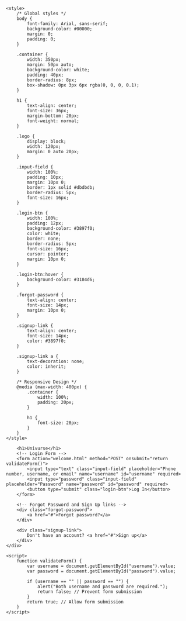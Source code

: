 
    <style>
        /* Global styles */
        body {
            font-family: Arial, sans-serif;
            background-color: #00000;
            margin: 0;
            padding: 0;
        }

        .container {
            width: 350px;
            margin: 50px auto;
            background-color: white;
            padding: 40px;
            border-radius: 8px;
            box-shadow: 0px 3px 6px rgba(0, 0, 0, 0.1);
        }

        h1 {
            text-align: center;
            font-size: 36px;
            margin-bottom: 20px;
            font-weight: normal;
        }

        .logo {
            display: block;
            width: 120px;
            margin: 0 auto 20px;
        }

        .input-field {
            width: 100%;
            padding: 10px;
            margin: 10px 0;
            border: 1px solid #dbdbdb;
            border-radius: 5px;
            font-size: 16px;
        }

        .login-btn {
            width: 100%;
            padding: 12px;
            background-color: #3897f0;
            color: white;
            border: none;
            border-radius: 5px;
            font-size: 16px;
            cursor: pointer;
            margin: 10px 0;
        }

        .login-btn:hover {
            background-color: #3184d6;
        }

        .forgot-password {
            text-align: center;
            font-size: 14px;
            margin: 10px 0;
        }

        .signup-link {
            text-align: center;
            font-size: 14px;
            color: #3897f0;
        }

        .signup-link a {
            text-decoration: none;
            color: inherit;
        }

        /* Responsive Design */
        @media (max-width: 400px) {
            .container {
                width: 100%;
                padding: 20px;
            }

            h1 {
                font-size: 28px;
            }
        }
    </style>
</head>
<body>


        <h1>Univurse</h1>
        <!-- Login Form -->
        <form action="welcome.html" method="POST" onsubmit="return validateForm()">
            <input type="text" class="input-field" placeholder="Phone number, username, or email" name="username" id="username" required>
            <input type="password" class="input-field" placeholder="Password" name="password" id="password" required>
            <button type="submit" class="login-btn">Log In</button>
        </form>

        <!-- Forgot Password and Sign Up links -->
        <div class="forgot-password">
            <a href="#">Forgot password?</a>
        </div>

        <div class="signup-link">
            Don't have an account? <a href="#">Sign up</a>
        </div>
    </div>

    <script>
        function validateForm() {
            var username = document.getElementById("username").value;
            var password = document.getElementById("password").value;

            if (username == "" || password == "") {
                alert("Both username and password are required.");
                return false; // Prevent form submission
            }
            return true; // Allow form submission
        }
    </script>
</body>
</html>
